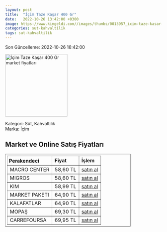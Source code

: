 ```yaml
---
layout: post
title:  "İçim Taze Kaşar 400 Gr"
date:   2022-10-26 13:42:00 +0300
image: https://www.kimgeldi.com//images/thumbs/0013957_icim-taze-kasar-peyniri-400-gr-_510.jpeg
categories: sut-kahvaltilik
tags: sut-kahvaltilik
---
```


Son Güncelleme: 2022-10-26 16:42:00

<img src="https://www.kimgeldi.com//images/thumbs/0013957_icim-taze-kasar-peyniri-400-gr-_510.jpeg" width="200" alt="İçim Taze Kaşar 400 Gr market fiyatları" />

Kategori: Süt, Kahvaltılık
<br />
Marka: İçim

<h2>Market ve Online Satış Fiyatları</h2>

<table border="1" style="padding: 5px;width:80%;">
  <tr>
    <td style="padding: 5px;"><strong>Perakendeci</strong></td>
    <td><strong>Fiyat</strong></td>
    <td><strong>İşlem</strong></td>
  </tr>
  <tr>
              <td title="Macro Center">MACRO CENTER</td>
              <td>58,60 TL</td>
              <td><a title="Macro Center" target="_blank" href="https://www.macrocenter.com.tr/icim-kasar-400-g-p-9a2959">satın al</a></td>
            </tr><tr>
              <td title="Migros">MIGROS</td>
              <td>58,60 TL</td>
              <td><a title="Migros" target="_blank" href="https://www.migros.com.tr/icim-kasar-400-g-p-9a2959">satın al</a></td>
            </tr><tr>
              <td title="Kim">KIM</td>
              <td>58,99 TL</td>
              <td><a title="Kim" target="_blank" href="https://www.kimgeldi.com/icim-taze-kasar-peyniri-400-gr">satın al</a></td>
            </tr><tr>
              <td title="Market Paketi">MARKET PAKETI</td>
              <td>64,90 TL</td>
              <td><a title="Market Paketi" target="_blank" href="https://www.marketpaketi.com.tr/icim-taze-kasar-400-gr-p-543421">satın al</a></td>
            </tr><tr>
              <td title="Kalafatlar">KALAFATLAR</td>
              <td>64,90 TL</td>
              <td><a title="Kalafatlar" target="_blank" href="https://www.kalafatlar.com/urun/icim-kasar-peyniri-400-gr">satın al</a></td>
            </tr><tr>
              <td title="Mopaş">MOPAŞ</td>
              <td>69,30 TL</td>
              <td><a title="Mopaş" target="_blank" href="https://www.mopas.com.tr/icim-kasar-400-gr/p/104912">satın al</a></td>
            </tr><tr>
              <td title="CarrefourSA">CARREFOURSA</td>
              <td>69,95 TL</td>
              <td><a title="CarrefourSA" target="_blank" href="https://www.carrefoursa.com/icim-kasar-peyniri-400-g-p-30220414">satın al</a></td>
            </tr>
</table>
